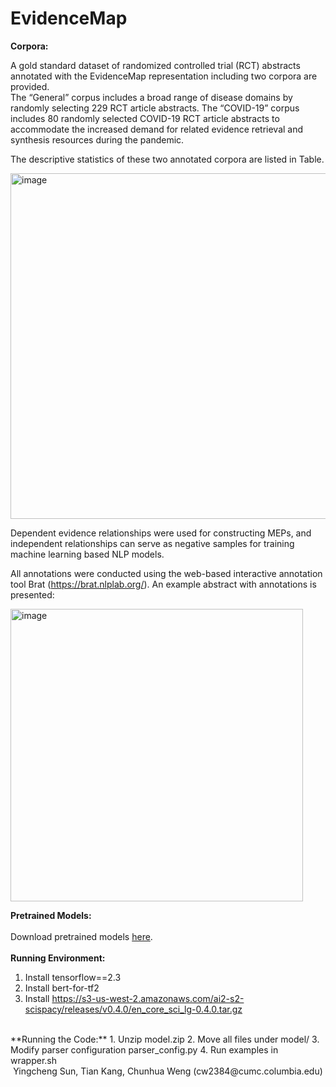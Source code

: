 # EvidenceMap

**Corpora:**    

A gold standard dataset of randomized controlled trial (RCT) abstracts annotated with the EvidenceMap representation including two corpora are provided.      
The “General” corpus includes a broad range of disease domains by randomly selecting 229 RCT article abstracts. 
The “COVID-19” corpus includes 80 randomly selected COVID-19 RCT article abstracts to accommodate the increased demand for related evidence retrieval and synthesis resources during the pandemic. 

The descriptive statistics of these two annotated corpora are listed in Table.

<img width="553" alt="image" src="https://user-images.githubusercontent.com/11466174/174745544-6f043b8c-de6f-44f6-bb76-5fb140341a29.png">


Dependent evidence relationships were used for constructing MEPs, and independent relationships can serve as negative samples for training machine learning based NLP models. 

All annotations were conducted using the web-based interactive annotation tool Brat (https://brat.nlplab.org/). An example abstract with annotations is presented:

<img width="468" alt="image" src="https://user-images.githubusercontent.com/11466174/174746112-2cfe2c50-3fef-4d74-9ef0-bdce6b5001e0.png">

**Pretrained Models:**    
<br>
Download pretrained models [here](https://drive.google.com/file/d/11lmAoUQ1Uyo722SuDnYZvFWpEa13RiXU/view).    
<br>
**Running Environment:**
1. Install tensorflow==2.3    
2. Install bert-for-tf2    
3. Install https://s3-us-west-2.amazonaws.com/ai2-s2-scispacy/releases/v0.4.0/en_core_sci_lg-0.4.0.tar.gz    
<br>
**Running the Code:**
1. Unzip model.zip    
2. Move all files under model/    
3. Modify parser configuration parser_config.py    
4. Run examples in wrapper.sh    


<div align="center">Yingcheng Sun, Tian Kang, Chunhua Weng (cw2384@cumc.columbia.edu)</div>
